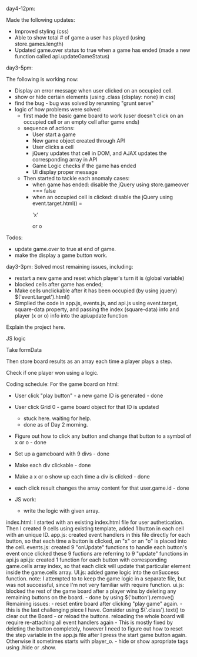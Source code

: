 
day4-12pm:

Made the following updates:
- Improved styling (css)
- Able to show total # of game a user has played (using store.games.length)
- Updated game.over status to true when a game has ended (made a new
  function called api.updateGameStatus)


day3-5pm:

The following is working now:
- Display an error message when user clicked on an occupied cell.
- show or hide certain elements (using .class {display: none} in css)
- find the bug - bug was solved by rerunning "grunt serve"
- logic of how problems were solved:
  - first made the basic game board to work (user doesn't click on an occupied cell
    or an empty cell after game ends)
  - sequence of actions:
      - User start a game
      - New game object created through API
      - User clicks a cell
      - jQuery updates that cell in DOM, and AJAX updates the corresponding array in API
      - Game Logic checks if the game has ended
      - UI display proper message
  - Then started to tackle each anomaly cases:
      - when game has ended: disable the jQuery using store.gameover === false
      - when an occupied cell is clicked: disable
        the jQuery using event.target.html() = <p>'x'</p> or o

Todos:

- update game.over to true at end of game.
- make the display a game button work.

day3-3pm:
Solved most remaining issues, including:

- restart a new game and reset which player's turn it is (global variable)
- blocked cells after game has ended;
- Make cells unclickable after it has been occupied (by using jquery)
  $('event.target').html()
- Simplied the code in app.js, events.js, and api.js using event.target,
  square-data property, and passing the index (square-data) info and
  player (x or o) info into the api.update function

Explain the project here.


JS logic

Take formData

Then store board results as an array each time a player plays a step.

Check if one player won using a logic.

Coding schedule:
For the game board on html:

- User click "play button" - a new game ID is generated - done
- User click Grid 0 - game board object for that ID is updated
    - stuck here. waiting for help.
    - done as of Day 2 morning.
- Figure out how to click any button and change that button to a symbol of x or o - done

- Set up a gameboard with 9 divs - done
- Make each div clickable - done
- Make a x or o show up each time a div is clicked - done

- each click result changes the array content for that user.game.id - done

- JS work:
  - write the logic with given array.

index.html: I started with an existing index.html file for user authetication.
            Then I created 9 cells using existing template, added 1 button in each cell
            with an unique ID.
app.js: created event handlers in this file directly for each button, so that
        each time a button is clicked, an "x" or an "o" is placed into the cell.
events.js: created 9 "onUpdate" functions to handle each button's event once clicked
        these 9 fuctions are referring to 9 "update" functions in api.js
api.js: created 1 function for each button with corresponding game.cells array index,
        so that each click will update that particular element inside the game.cells array.
UI.js: added game logic into the onSuccess function.
        note: I attempted to to keep the game logic in a separate file, but was not successful,
        since I'm not very familiar with require function.
ui.js: blocked the rest of the game board after a player wins by deleting any remaining buttons on the board.
        - done by using $('button').remove()
Remaining issues:
    - reset entire board after clicking "play game" again.
      - this is the last challenging piece I have. Consider using $('.class').text() to clear out the Board
      - or reload the buttons. reloading the whole board will require re-attaching all event handlers again
      - This is mostly fixed by deleting the button completely, however I need to figure out how to reset the step variable in the app.js   file after I press the start game button again. Otherwise it sometimes starts with player_o.
    - hide or show apropriate tags using <class>.hide or .show.
